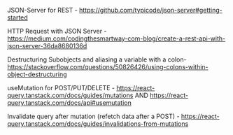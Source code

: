 JSON-Server for REST - https://github.com/typicode/json-server#getting-started

HTTP Request with JSON Server - https://medium.com/codingthesmartway-com-blog/create-a-rest-api-with-json-server-36da8680136d

Destructuring Subobjects and aliasing a variable with a colon- https://stackoverflow.com/questions/50826426/using-colons-within-object-destructuring

useMutation for POST/PUT/DELETE - https://react-query.tanstack.com/docs/guides/mutations AND https://react-query.tanstack.com/docs/api#usemutation

Invalidate query after mutation (refetch data after a POST) - https://react-query.tanstack.com/docs/guides/invalidations-from-mutations
